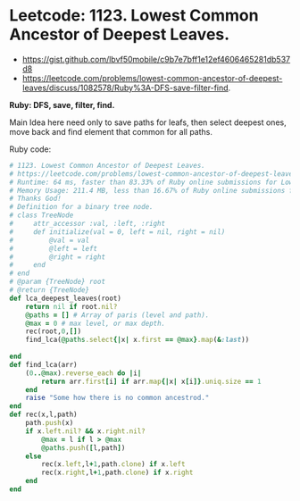 # Leetcode: 1123. Lowest Common Ancestor of Deepest Leaves.

- https://gist.github.com/lbvf50mobile/c9b7e7bff1e12ef4606465281db537d8
- https://leetcode.com/problems/lowest-common-ancestor-of-deepest-leaves/discuss/1082578/Ruby%3A-DFS-save-filter-find.

**Ruby: DFS, save, filter, find.**

Main Idea here need only to save paths for leafs, then select deepest ones, move back and find element that common for all paths.

Ruby code:
```Ruby
# 1123. Lowest Common Ancestor of Deepest Leaves.
# https://leetcode.com/problems/lowest-common-ancestor-of-deepest-leaves/
# Runtime: 64 ms, faster than 83.33% of Ruby online submissions for Lowest Common Ancestor of Deepest Leaves.
# Memory Usage: 211.4 MB, less than 16.67% of Ruby online submissions for Lowest Common Ancestor of Deepest Leaves.
# Thanks God!
# Definition for a binary tree node.
# class TreeNode
#     attr_accessor :val, :left, :right
#     def initialize(val = 0, left = nil, right = nil)
#         @val = val
#         @left = left
#         @right = right
#     end
# end
# @param {TreeNode} root
# @return {TreeNode}
def lca_deepest_leaves(root)
    return nil if root.nil?
    @paths = [] # Array of paris (level and path).
    @max = 0 # max level, or max depth.
    rec(root,0,[])
    find_lca(@paths.select{|x| x.first == @max}.map(&:last))
    
end
def find_lca(arr)
    (0..@max).reverse_each do |i|
        return arr.first[i] if arr.map{|x| x[i]}.uniq.size == 1
    end
    raise "Some how there is no common ancestrod."
end
def rec(x,l,path)
    path.push(x)
    if x.left.nil? && x.right.nil?
        @max = l if l > @max
        @paths.push([l,path])
    else
        rec(x.left,l+1,path.clone) if x.left
        rec(x.right,l+1,path.clone) if x.right
    end
end
```